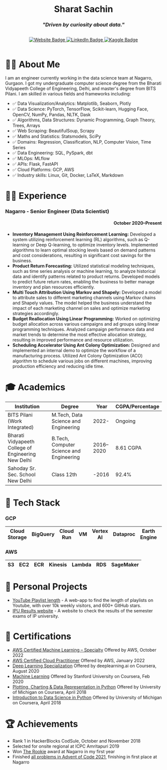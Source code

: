 <h1 align="center">Sharat Sachin</h1>
<h3 align="center"><i>"Driven by curiosity about data."</i></h3>

<div style="display: flex; justify-content: center;">
    <p align="center">
    <a href="https://sharats.dev/about">
        <img src="https://img.shields.io/badge/website-de5833?style=for-the-badge&logo=&logoColor=white" alt="Website Badge">
    </a>
    <a href="https://www.linkedin.com/in/sharatsachin/">
        <img src="https://img.shields.io/badge/linkedin-%230077B5.svg?style=for-the-badge&logo=linkedin&logoColor=white" alt="LinkedIn Badge">
    </a>
    <a href="https://www.kaggle.com/sharatsachin">
        <img src="https://img.shields.io/badge/Kaggle-035a7d?style=for-the-badge&logo=kaggle&logoColor=white" alt="Kaggle Badge">
    </a>
    </p>
</div>

<h1>👨‍💻 About Me</h1>
I am an engineer currently working in the data science team at Nagarro, Gurgaon. I got my undergraduate computer science degree from the Bharati Vidyapeeth College of Engineering, Delhi, and master's degree from BITS Pilani. I am skilled in various fields and frameworks including:

- ✅ Data Visualization/Analytics: Matplotlib, Seaborn, Plotly
- ✅ Data Science: PyTorch, TensorFlow, Scikit-learn, Hugging Face, OpenCV, NumPy, Pandas, NLTK, Dask
- ✅ Algorithms, Data Structures: Dynamic Programming, Graph Theory, Trees, Arrays
- ✅ Web Scraping: BeautifulSoup, Scrapy
- ✅ Maths and Statistics: Statsmodels, SciPy
- ✅ Domains: Regression, Classification, NLP, Computer Vision, Time Series
- ✅ Data Engineering: SQL, PySpark, dbt
- ✅ MLOps: MLflow
- ✅ APIs: Flask, FastAPI
- ✅ Cloud Platforms: GCP, AWS
- ✅ Industry skills: Linux, Git, Docker, LaTeX, Markdown

<h1>👨‍💼 Experience</h1>

<h3>Nagarro - Senior Engineer (Data Scientist)</h3>
<h4 align="right">October 2020–Present</h3>

- **Inventory Management Using Reinforcement Learning:** Developed a system utilizing reinforcement learning (RL) algorithms, such as Q-learning or Deep Q-learning, to optimize inventory levels. Implemented algorithms to learn optimal stocking levels based on demand patterns and cost considerations, resulting in significant cost savings for the business.
- **Product Return Forecasting:** Utilized statistical modeling techniques, such as time series analysis or machine learning, to analyze historical data and identify patterns related to product returns. Developed models to predict future return rates, enabling the business to better manage inventory and plan resources efficiently.
- **Multi Touch Attribution Using Markov and Shapely:** Developed a model to attribute sales to different marketing channels using Markov chains and Shapely values. The model helped the business understand the impact of each marketing channel on sales and optimize marketing strategies accordingly.
- **Budget Reallocation Using Linear Programming:** Worked on optimizing budget allocation across various campaigns and ad groups using linear programming techniques. Analyzed campaign performance data and market trends to determine the most effective allocation strategy, resulting in improved performance and resource utilization.
- **Scheduling Accelerator Using Ant Colony Optimization:** Designed and implemented an internal demo to optimize the workflow of a manufacturing process. Utilized Ant Colony Optimization (ACO) algorithm to schedule various jobs on different machines, improving production efficiency and reducing idle time.

<h1>🎓 Academics</h1>

<!-- <h3> BITS Pilani (Work Integrated) </h3>
<h4 align="right">2022–Present</h4>
M.Tech, Data Science and Engineering, Will graduate September 2024, ongoing.

<h3> Bharati Vidyapeeth College of Engineering New Delhi </h3>
<h4 align="right">2016–2020</h4>
B.Tech, Computer Science and Engineering, Graduated September 2020, 8.61 CGPA

<h3> Sahoday Sr. Sec. School New Delhi </h3>
<h4 align="right">Graduated 2016</h4>
Class 12th, Percentage 92.4% -->
<!-- Need to make a table out of above inforemation -->

| Institution | Degree | Year | CGPA/Percentage |
|-------------|--------|------|-----------------|
| BITS Pilani (Work Integrated) | M.Tech, Data Science and Engineering | 2022- | Ongoing |
| Bharati Vidyapeeth College of Engineering New Delhi | B.Tech, Computer Science and Engineering | 2016–2020 | 8.61 CGPA |
| Sahoday Sr. Sec. School New Delhi | Class 12th | -2016 | 92.4% |


<h1>🧰 Tech Stack</h1>

<h3 align="left">GCP</h3>

| Cloud Storage | BigQuery | Cloud Run | VM | Vertex AI | Dataproc | Earth Engine | Container Registry |
|---------------|----------|-----------|----|-----------|----------|--------------|--------------------|

<h3 align="left">AWS</h3>

| S3 | EC2 | ECR | Kinesis | Lambda | RDS | SageMaker |
|----|-----|-----|---------|--------|-----|-----------|

<h1>🚀 Personal Projects</h1>

- [YouTube Playlist length](https://github.com/sharatsachin/ytplaylist-len) - A web-app to find the length of playlists on Youtube, with over 10k weekly visitors, and 600+ GitHub stars.
- [IPU Results website](https://github.com/sharatsachin/ipresultss-website) - A website to check the results of the semester exams of IP university.

<h1>📜 Certifications</h1>

- [AWS Certified Machine Learning – Specialty](https://www.credly.com/badges/bceef8de-52df-4a84-8d2e-7e4f03f5a85f/public_url) Offered by AWS, October 2022
- [AWS Certified Cloud Practitioner](https://www.credly.com/badges/5908e92f-c3d1-44e8-918b-6ea445764419/public_url) Offered by AWS, January 2022
- [Deep Learning Specialization](https://www.coursera.org/account/accomplishments/specialization/certificate/BHEMTH7NMX4Q) Offered by deeplearning.ai on Coursera, August 2020
- [Machine Learning](https://www.coursera.org/account/accomplishments/certificate/D4Z738LHKR6A) Offered by Stanford University on Coursera, Feb 2020
- [Plotting, Charting & Data Representation in Python](https://www.coursera.org/account/accomplishments/verify/PPSAXW2RGC4V) Offered by University of Michigan on Coursera, April 2018
- [Introduction to Data Science in Python](https://www.coursera.org/account/accomplishments/verify/LJAY48ETXRGW) Offered by University of Michigan on Coursera, April 2018

<h1>🏆 Achievements</h1>

- Rank 1 in HackerBlocks CodSule, October and November 2018
- Selected for onsite regional at ICPC Amritapuri 2019
- Won [The Rookie](https://drive.google.com/file/d/1fPia4WMsqdwgSew-y7vGydlSg_pYBKtL/view) award at Nagarro in my first year
- Finished [all problems in Advent of Code 2021](https://github.com/sharatsachin/AdventOfCode), finishing in first place at Nagarro
